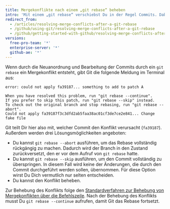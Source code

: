 ```yaml
---
title: Mergekonflikte nach einem „git rebase“ beheben
intro: 'Mit einem „git rebase“ verschiebst Du in der Regel Commits. Dabei können Mergekonflikte entstehen. Zwei Deiner Commits haben die gleiche Zeile in der gleichen Datei geändert und Git weiß nicht, welche der Änderungen übernommen werden soll.'
redirect_from:
  - /articles/resolving-merge-conflicts-after-a-git-rebase
  - /github/using-git/resolving-merge-conflicts-after-a-git-rebase
  - /github/getting-started-with-github/resolving-merge-conflicts-after-a-git-rebase
versions:
  free-pro-team: '*'
  enterprise-server: '*'
  github-ae: '*'
---
```

Wenn durch die Neuanordnung und Bearbeitung der Commits durch ein `git rebase` ein Mergekonflikt entsteht, gibt Git die folgende Meldung im Terminal aus:

```shell
error: could not apply fa39187... something to add to patch A

When you have resolved this problem, run "git rebase --continue".
If you prefer to skip this patch, run "git rebase --skip" instead.
To check out the original branch and stop rebasing, run "git rebase --abort".
Could not apply fa39187f3c3dfd2ab5faa38ac01cf3de7ce2e841... Change fake file
```

Git teilt Dir hier also mit, welcher Commit den Konflikt verursacht (`fa39187`). Außerdem werden drei Lösungsmöglichkeiten angeboten:

* Du kannst `git rebase --abort` ausführen, um das Rebase vollständig rückgängig zu machen. Dadurch wird der Branch in den Zustand zurückversetzt, den er vor dem Aufruf von `git rebase` hatte.
* Du kannst `git rebase --skip` ausführen, um den Commit vollständig zu überspringen. In diesem Fall wird keine der Änderungen, die durch den Commit durchgeführt werden sollen, übernommen. Für diese Option wirst Du Dich vermutlich nur selten entscheiden.
* Du kannst den Konflikt beheben.

Zur Behebung des Konflikts folge den [Standardverfahren zur Behebung von Mergekonflikten über die Befehlszeile](/articles/resolving-a-merge-conflict-using-the-command-line). Nach der Behebung des Konflikts musst Du `git rebase --continue` aufrufen, damit Git das Rebase fortsetzt.
